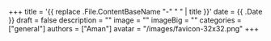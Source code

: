 +++
title = '{{ replace .File.ContentBaseName "-" " " | title }}'
date = {{ .Date }}
draft = false
description = ""
image = ""
imageBig = ""
categories = ["general"]
authors = ["Aman"]
avatar = "/images/favicon-32x32.png"
+++